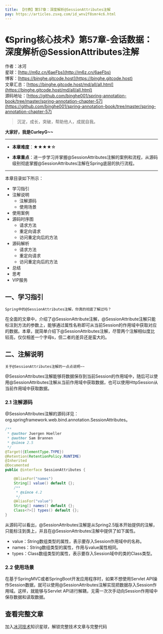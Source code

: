 ```yaml
---
title: 【付费】第57章：深度解析@SessionAttributes注解
pay: https://articles.zsxq.com/id_wnv2f8smr4c6.html
---
```


# 《Spring核心技术》第57章-会话数据：深度解析@SessionAttributes注解

作者：冰河
<br/>星球：[http://m6z.cn/6aeFbs](http://m6z.cn/6aeFbs)
<br/>博客：[https://binghe.gitcode.host](https://binghe.gitcode.host)
<br/>文章汇总：[https://binghe.gitcode.host/md/all/all.html](https://binghe.gitcode.host/md/all/all.html)
<br/>源码地址：[https://github.com/binghe001/spring-annotation-book/tree/master/spring-annotation-chapter-57](https://github.com/binghe001/spring-annotation-book/tree/master/spring-annotation-chapter-57)

> 沉淀，成长，突破，帮助他人，成就自我。

**大家好，我是CurleyG~~**

------

* **本章难度**：★★★★☆

* **本章重点**：进一步学习并掌握@SessionAttributes注解的案例和流程，从源码级别彻底掌握@SessionAttributes注解在Spring底层的执行流程。

------

本章目录如下所示：

* 学习指引
* 注解说明
  * 注解源码
  * 使用场景
* 使用案例
* 源码时序图
  * 请求方法
  * 重定向请求
  * 访问重定向后的方法
* 源码解析
  * 请求方法
  * 重定向请求
  * 访问重定向后的方法
* 总结
* 思考
* VIP服务

## 一、学习指引

`Spring中的@SessionAttributes注解，你真的彻底了解过吗？`

在全面的文章中，介绍了@SessionAttribute注解，@SessionAttribute注解只能标注到方法的参数上，能够通过属性名称即可从当前Session的作用域中获取对应的数据。本章，就简单介绍下@SessionAttributes注解，尽管两个注解相似度比较高，仅仅相差一个字母s，但二者的差异还是蛮大的。

## 二、注解说明

`关于@SessionAttributes注解的一点点说明~~`

@SessionAttributes注解能够将数据保存到当前Session的作用域中，随后可以使用@SessionAttributes注解从当前作用域中获取数据，也可以使用HttpSession从当前作用域中获取数据。

### 2.1 注解源码

@SessionAttributes注解的源码详见：org.springframework.web.bind.annotation.SessionAttributes。

```java
/**
 * @author Juergen Hoeller
 * @author Sam Brannen
 * @since 2.5
 */
@Target({ElementType.TYPE})
@Retention(RetentionPolicy.RUNTIME)
@Inherited
@Documented
public @interface SessionAttributes {

	@AliasFor("names")
	String[] value() default {};
	/**
	 * @since 4.2
	 */
	@AliasFor("value")
	String[] names() default {};
	Class<?>[] types() default {};
}
```

从源码可以看出，@SessionAttributes注解是从Spring2.5版本开始提供的注解，只能标注到类上，并且在@SessionAttributes注解中提供了如下属性。

* value：String数组类型的属性，表示要存入Session作用域中的名称。
* names：String数组类型的属性，作用与value属性相同。
* types：Class数组类型的属性，表示要存入Session域中的类的Class类型。

### 2.2 使用场景

在基于SpringMVC或者SpringBoot开发应用程序时，如果不想使用Servlet API操作Session数据，就可以使用@SessionAttributes注解实现把数据存入Session作用域。这样，就能够与Servlet API进行解耦，无需一次次手动向Session作用域中保存数据和读取数据。


## 查看完整文章

加入[冰河技术](http://m6z.cn/6aeFbs)知识星球，解锁完整技术文章与完整代码
